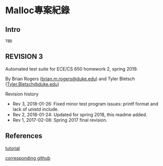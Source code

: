 # Malloc專案紀錄

## Intro

```
TBD
```


## REVISION 3

Automated test suite for ECE/CS 650 homework 2, spring 2019.

By Brian Rogers (brian.m.rogers@duke.edu) and Tyler Bletsch (Tyler.Bletsch@duke.edu)

Revision history
 - Rev 3, 2018-01-26: Fixed minor test program issues: printf format and lack of unistd include.
 - Rev 2, 2018-01-24: Updated for spring 2018, this readme added.
 - Rev 1, 2017-02-08: Spring 2017 final revision.

## References

[tutorial](https://danluu.com/malloc-tutorial/)

[corresponding github](https://github.com/danluu/malloc-tutorial)


